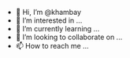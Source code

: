 - 👋 Hi, I’m @khambay
- 👀 I’m interested in ...
- 🌱 I’m currently learning ...
- 💞️ I’m looking to collaborate on ...
- 📫 How to reach me ...

<!---
khambay/khambay is a ✨ special ✨ repository because its `README.md` (this file) appears on your GitHub profile.
You can click the Preview link to take a look at your changes.
--->
